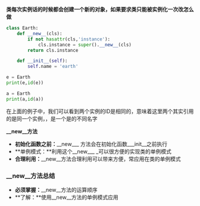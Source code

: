 **类每次实例话的时候都会创建一个新的对象，如果要求类只能被实例化一次改怎么做**

```py
class Earth:
    def __new__(cls):
        if not hasattr(cls,'instance'):
            cls.instance = super().__new__(cls)
        return cls.instance

    def __init__(self):
        self.name = 'earth'

e = Earth
print(e,id(e))

a = Earth
print(a,id(a))
```

在上面的例子中，我们可以看到两个实例的ID是相同的，意味着这里两个其实引用的是同一个实例，，是一个是的不同名字

**\_\_new\_\_方法**

* **初始化函数之前：**\_\_new\_\__ 方法会在初始化函数_\_\_init\_\_之前执行
* **单例模式：**利用这个\_\_new\__\_ \_可以很方便的实现类的单例模式
* **合理利用：**\_\_new\_\_方法合理利用可以带来方便，常应用在类的单例模式

### \_\_new\_\_方法总结

* **必须掌握：**\_\_new\_\_方法的运算顺序
* **了解：**使用\_\_new\_\_方法的单例模式应用



